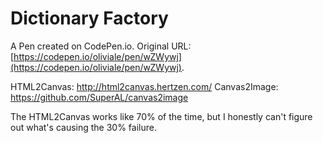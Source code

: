 # Dictionary Factory

A Pen created on CodePen.io. Original URL: [https://codepen.io/oliviale/pen/wZWywj](https://codepen.io/oliviale/pen/wZWywj).

HTML2Canvas: http://html2canvas.hertzen.com/
Canvas2Image: https://github.com/SuperAL/canvas2image

The HTML2Canvas works like 70% of the time, but I honestly can't figure out what's causing the 30% failure.
